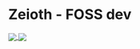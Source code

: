 # Zeioth - FOSS dev

<a href="https://github.com/zeioth">
  <img align="center" src="https://github-readme-stats.vercel.app/api/top-langs/?username=zeioth&theme=ayu-mirage&hide=css,html,markdown&langs_count=3" />
</a>
<a href="https://github.com/zeioth">
  <img align="center" src="https://github-readme-stats.vercel.app/api?username=zeioth&show_icons=true&count_private=true&line_height=27&theme=ayu-mirage" />
</a>
